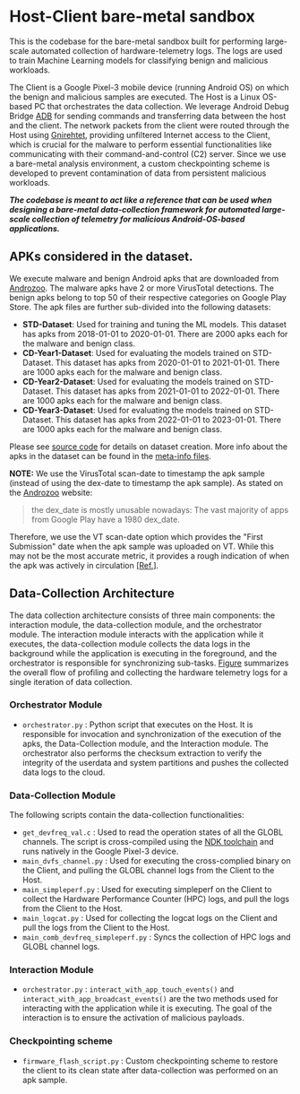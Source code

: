 # Host-Client bare-metal sandbox
This is the codebase for the bare-metal sandbox built for performing large-scale automated collection of hardware-telemetry logs. The logs are used to train Machine Learning models for classifying benign and malicious workloads.

The Client is a Google Pixel-3 mobile device (running Android OS) on which the benign and malicious samples are executed. The Host is a Linux OS-based PC that orchestrates the data collection. We leverage Android Debug Bridge [ADB](https://developer.android.com/studio/command-line/adb) for sending commands and transferring data between the host and the client. The network packets from the client were routed through the Host using [Gnirehtet](https://github.com/Genymobile/gnirehtet), providing unfiltered Internet access to the Client, which is crucial for the malware to perform essential functionalities like communicating with their command-and-control (C2) server. Since we use a bare-metal analysis environment, a custom checkpointing scheme is developed to prevent contamination of data from persistent malicious workloads.

***The codebase is meant to act like a reference that can be used when designing a bare-metal data-collection framework for automated large-scale collection of telemetry for malicious Android-OS-based applications.***

## APKs considered in the dataset.
We execute malware and benign Android apks that are downloaded from [Androzoo](https://androzoo.uni.lu). The malware apks have 2 or more VirusTotal detections. The benign apks belong to top 50 of their respective categories on Google Play Store. The apk files are further sub-divided into the following datasets:
- **STD-Dataset**: Used for training and tuning the ML models. This dataset has apks from 2018-01-01 to 2020-01-01. There are 2000 apks each for the malware and benign class.
- **CD-Year1-Dataset**: Used for evaluating the models trained on STD-Dataset. This dataset has apks from 2020-01-01 to 2021-01-01. There are 1000 apks each for the malware and benign class.
- **CD-Year2-Dataset**: Used for evaluating the models trained on STD-Dataset. This dataset has apks from 2021-01-01 to 2022-01-01. There are 1000 apks each for the malware and benign class.
- **CD-Year3-Dataset**: Used for evaluating the models trained on STD-Dataset. This dataset has apks from 2022-01-01 to 2023-01-01. There are 1000 apks each for the malware and benign class.

Please see [source code](/baremetal_data_collection_framework/androzoo/download_apk.py) for details on dataset creation. More info about the apks in the dataset can be found in the [meta-info files](/baremetal_data_collection_framework/androzoo/metainfo).

**NOTE:** We use the VirusTotal scan-date to timestamp the apk sample (instead of using the dex-date to timestamp the apk sample). As stated on the [Androzoo](https://androzoo.uni.lu) website:
> the dex_date is mostly unusable nowadays: The vast majority of apps from Google Play have a 1980 dex_date. 

Therefore, we use the VT scan-date option which provides the "First Submission" date when the apk sample was uploaded on VT. While this may not be the most accurate metric, it provides a rough indication of when the apk was actively in circulation [[Ref.]](https://www.sciencedirect.com/science/article/pii/S0957417422005863#!). 

## Data-Collection Architecture
The data collection architecture consists of three main components: the interaction module, the data-collection module, and the orchestrator module. The interaction module interacts with the application while it executes, the data-collection module collects the data logs in the background while the application is executing in the foreground, and the orchestrator is responsible for synchronizing sub-tasks. [Figure](/baremetal_data_collection_framework/data-collection-flowchart-cropped.pdf) summarizes the overall flow of profiling and collecting the hardware telemetry logs for a single iteration of data collection.

### Orchestrator Module
- `orchestrator.py` : Python script that executes on the Host. It is responsible for invocation and synchronization of the execution of the apks, the Data-Collection module, and the Interaction module. The orchestrator also performs the checksum extraction to verify the integrity of the userdata and system partitions and pushes the collected data logs to the cloud.
### Data-Collection Module
The following scripts contain the data-collection functionalities:
- `get_devfreq_val.c` : Used to read the operation states of all the GLOBL channels. The script is cross-compiled using the [NDK toolchain](https://developer.android.com/ndk/guides/other_build_systems) and runs natively in the Google Pixel-3 device.
- `main_dvfs_channel.py` : Used for executing the cross-complied binary on the Client, and pulling the GLOBL channel logs from the Client to the Host.
- `main_simpleperf.py` : Used for executing simpleperf on the Client to collect the Hardware Performance Counter (HPC) logs, and pull the logs from the Client to the Host.
- `main_logcat.py` : Used for collecting the logcat logs on the Client and pull the logs from the Client to the Host.
- `main_comb_devfreq_simpleperf.py` : Syncs the collection of HPC logs and GLOBL channel logs.
### Interaction Module
- `orchestrator.py` : `interact_with_app_touch_events()` and `interact_with_app_broadcast_events()` are the two methods used for interacting with the application while it is executing. The goal of the interaction is to ensure the activation of malicious payloads.
### Checkpointing scheme
- `firmware_flash_script.py` : Custom checkpointing scheme to restore the client to its clean state after data-collection was performed on an apk sample.




